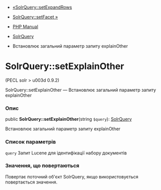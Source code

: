 - [«SolrQuery::setExpandRows](solrquery.setexpandrows.md)
- [SolrQuery::setFacet »](solrquery.setfacet.md)

- [PHP Manual](index.md)
- [SolrQuery](class.solrquery.md)
- Встановлює загальний параметр запиту explainOther

# SolrQuery::setExplainOther

(PECL solr \> u003d 0.9.2)

SolrQuery::setExplainOther — Встановлює загальний параметр запиту
explainOther

### Опис

public **SolrQuery::setExplainOther**(string `$query`):
[SolrQuery](class.solrquery.md)

Встановлює загальний параметр запиту explainOther

### Список параметрів

`query`
Запит Lucene для ідентифікації набору документів

### Значення, що повертаються

Повертає поточний об'єкт SolrQuery, якщо використовується повертається
значення.
